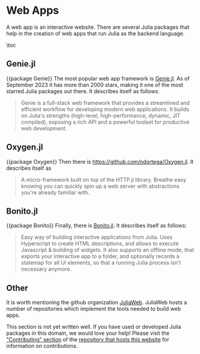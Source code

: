 # Web Apps
A web app is an interactive website. There are several Julia packages that help in the creation of web apps that run Julia as the backend language.

\toc

## Genie.jl
{{package Genie}}
The most popular web app framework is [Genie.jl](https://github.com/GenieFramework/Genie.jl). As of September 2023 it has more than 2000 stars, making it one of the most starred Julia packages out there. It describes itself as follows:
> Genie is a full-stack web framework that provides a streamlined and efficient workflow for developing modern web applications. It builds on Julia's strengths (high-level, high-performance, dynamic, JIT compiled), exposing a rich API and a powerful toolset for productive web development.

## Oxygen.jl
{{package Oxygen}}
Then there is https://github.com/ndortega/Oxygen.jl. It describes itself as
> A micro-framework built on top of the HTTP.jl library. Breathe easy knowing you can quickly spin up a web server with abstractions you're already familiar with.

## Bonito.jl
{{package Bonito}}
Finally, there is [Bonito.jl](https://github.com/SimonDanisch/Bonito.jl). It describes itself as follows:
> Easy way of building interactive applications from Julia. Uses Hyperscript to create HTML descriptions, and allows to execute Javascript & building of widgets. It also supports an offline mode, that exports your interactive app to a folder, and optionally records a statemap for all UI elements, so that a running Julia process isn't necessary anymore.

## Other
It is worth mentioning the github organization [JuliaWeb](https://github.com/JuliaWeb). JuliaWeb hosts a number of repositories which implement the tools needed to build web apps.

This section is not yet written well. If you have used or developed Julia packages in this domain, we would love your help! Please visit the ["Contributing" section](https://github.com/JuliaPackageComparisons/JuliaPackageComparisons.github.io#contributing) of the [repository that hosts this website](https://github.com/JuliaPackageComparisons/JuliaPackageComparisons.github.io) for information on contributions.